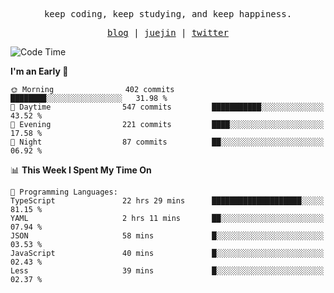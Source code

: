 <p align="center">
  <samp>
    <span>keep coding, keep studying, and keep happiness.</span>
  </samp>
</p>

<p align="center">
  <samp>
    <a href="https://deweyou.me">blog</a>  |
    <a href="https://juejin.cn/user/4309700183594366">juejin</a> |
    <a href="https://twitter.com/ouduidui">twitter</a>
  </samp>
</p>

<!--START_SECTION:waka-->
![Code Time](http://img.shields.io/badge/Code%20Time-5%2C220%20hrs%2030%20mins-blue)

**I'm an Early 🐤** 

```text
🌞 Morning                402 commits         ████████░░░░░░░░░░░░░░░░░   31.98 % 
🌆 Daytime                547 commits         ███████████░░░░░░░░░░░░░░   43.52 % 
🌃 Evening                221 commits         ████░░░░░░░░░░░░░░░░░░░░░   17.58 % 
🌙 Night                  87 commits          ██░░░░░░░░░░░░░░░░░░░░░░░   06.92 % 
```


📊 **This Week I Spent My Time On** 

```text
💬 Programming Languages: 
TypeScript               22 hrs 29 mins      ████████████████████░░░░░   81.15 % 
YAML                     2 hrs 11 mins       ██░░░░░░░░░░░░░░░░░░░░░░░   07.94 % 
JSON                     58 mins             █░░░░░░░░░░░░░░░░░░░░░░░░   03.53 % 
JavaScript               40 mins             █░░░░░░░░░░░░░░░░░░░░░░░░   02.43 % 
Less                     39 mins             █░░░░░░░░░░░░░░░░░░░░░░░░   02.37 % 
```


<!--END_SECTION:waka-->
